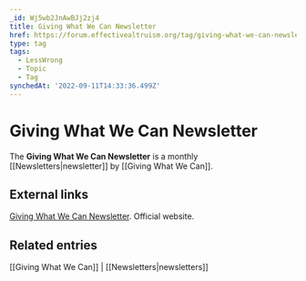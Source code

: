 ```yaml
---
_id: Wj5wb2JnAwBJj2zj4
title: Giving What We Can Newsletter
href: https://forum.effectivealtruism.org/tag/giving-what-we-can-newsletter
type: tag
tags:
  - LessWrong
  - Topic
  - Tag
synchedAt: '2022-09-11T14:33:36.499Z'
---
```

# Giving What We Can Newsletter

The **Giving What We Can Newsletter** is a monthly [[Newsletters|newsletter]] by [[Giving What We Can]].

External links
--------------

[Giving What We Can Newsletter](https://www.givingwhatwecan.org/newsletter/). Official website.

Related entries
---------------

[[Giving What We Can]] | [[Newsletters|newsletters]]